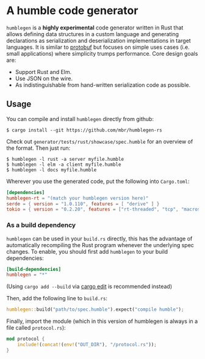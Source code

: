 # A humble code generator

`humblegen` is a **highly experimental** code generator written in Rust that allows defining data structures in a custom language and generating declarations as serialization and deserialization implementations in target languages. It is similar to [protobuf](https://developers.google.com/protocol-buffers) but focuses on simple uses cases (i.e. small applications) where simplicity trumps performance. Core design goals are:

* Support Rust and Elm.
* Use JSON on the wire.
* As indistinguishable from hand-written serialization code as possible.

## Usage

You can compile and install `humblegen` directly from github:

```
$ cargo install --git https://github.com/mbr/humblegen-rs
```

Check out `generator/tests/rust/showcase/spec.humble` for an overview of the format. Then just run:

```
$ humblegen -l rust -a server myfile.humble
$ humblegen -l elm -a client myfile.humble
$ humblegen -l docs myfile.humble
```

Wherever you use the generated code, put the following into `Cargo.toml`:

```toml
[dependencies]
humblegen-rt = "(match your humblegen version here)"
serde = { version = "1.0.110", features = [ "derive" ] }
tokio = { version = "0.2.20", features = ["rt-threaded", "tcp", "macros"] }
```

### As a build dependency

`humblegen` can be used in your `build.rs` directly, this has the advantage of automatically recompiling the Rust program whenever the underlying spec changes. To enable, you should first add `humblegen` to your build dependencies:

```toml
[build-dependencies]
humblegen = "*"
```

(Using `cargo add --build` via [cargo edit](https://crates.io/crates/cargo-edit) is recommended instead)

Then, add the following line to `build.rs`:

```rust
humblegen::build("path/to/spec.humble").expect("compile humble");
```

Finally, import the module (which in this version of humblegen is always in a file called `protocol.rs`):

```rust
mod protocol {
    include!(concat!(env!("OUT_DIR"), "/protocol.rs"));
}
```
